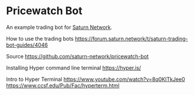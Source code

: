 # Pricewatch Bot

An example trading bot for [Saturn Network](https://saturn.network).

How to use the trading bots
https://forum.saturn.network/t/saturn-trading-bot-guides/4046   

Source
https://github.com/saturn-network/pricewatch-bot  

Installing Hyper command line terminal
https://hyper.is/  

Intro to Hyper Terminal
https://www.youtube.com/watch?v=8q0KITkJee0  
https://www.ccsf.edu/Pub/Fac/hyperterm.html  
